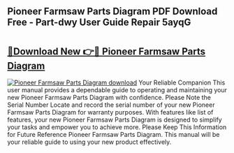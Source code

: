 ## Pioneer Farmsaw Parts Diagram PDF Download Free - Part-dwy User Guide Repair 5ayqG

# <h2><a href="http://dfma4x.blite.top/?on=Pioneer+Farmsaw+Parts+Diagram">🔗Download New 👉🔴 Pioneer Farmsaw Parts Diagram</a></h2>

[![Pioneer Farmsaw Parts Diagram download](https://i.imgur.com/lujVjoI.png)](http://dfma4x.blite.top/?on=Pioneer+Farmsaw+Parts+Diagram)
Your Reliable Companion This user manual provides a dependable guide to operating and maintaining your new Pioneer Farmsaw Parts Diagram with confidence. Please Note the Serial Number Locate and record the serial number of your new Pioneer Farmsaw Parts Diagram for warranty purposes. With features like list of features, your new Pioneer Farmsaw Parts Diagram is designed to simplify your tasks and empower you to achieve more. Please Keep This Information for Future Reference Pioneer Farmsaw Parts Diagram. This manual will be your reliable guide to using your new product effectively.
